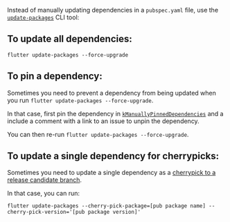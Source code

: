 Instead of manually updating dependencies in a `pubspec.yaml` file, use the [`update-packages`](packages/flutter_tools/lib/src/commands/update_packages.dart) CLI tool:

## To update all dependencies:

`flutter update-packages --force-upgrade`

## To pin a dependency:

Sometimes you need to prevent a dependency from being updated when you run `flutter update-packages --force-upgrade`.

In that case, first pin the dependency in [`kManuallyPinnedDependencies`](https://github.com/flutter/flutter/blob/5bd34ef541575eddae6aaa82fc76a59ae7e464c3/packages/flutter_tools/lib/src/update_packages_pins.dart#L17) and a include a comment with a link to an issue to unpin the dependency.

You can then re-run `flutter update-packages --force-upgrade`.

## To update a single dependency for cherrypicks:

Sometimes you need to update a single dependency as a [cherrypick to a release candidate branch](../releases/Flutter-Cherrypick-Process.md).

In that case, you can run:

`flutter update-packages --cherry-pick-package=[pub package name] --cherry-pick-version='[pub package version]'`
